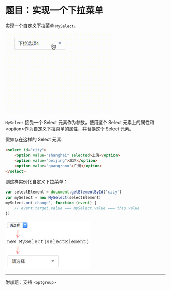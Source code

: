 题目：实现一个下拉菜单
========================

实现一个自定义下拉菜单 `MySelect`。

![示意图](示意图.gif)

`MySelect` 接受一个 Select 元素作为参数，使用这个 Select 元素上的属性和&lt;option&gt;作为自定义下拉菜单的属性，并替换这个 Select 元素。

假如存在这样的 Select 元素:

```html
<select id="city">
    <option value="shanghai" selected>上海</option>
    <option value="beijing">北京</option>
    <option value="guangzhou">广州</option>
</select>
```

则这样实例化自定义下拉菜单：

```js
var selectElement = document.getElementById('city')
var mySelect = new MySelect(selectElement)
mySelect.on('change', function (event) {
    // event.target.value === mySelect.value === this.value
})
```

![示意图](示意图2.jpg)


----------

附加题：支持 `<optgroup>`


